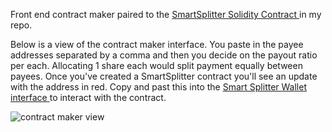 Front end contract maker paired to the <a href="https://github.com/kitfud/SmartSplitter">SmartSplitter Solidity Contract <a/>in my repo. 

Below is a view of the contract maker interface. You paste in the payee addresses separated by a comma and then you decide on the payout ratio per each. Allocating 1 share each would split payment equally between payees. Once you've created a SmartSplitter contract you'll see an update with the address in red. Copy and past this into the <a href="https://github.com/kitfud/SmartSplitter_FrontEnd_Wallet_Interface"> Smart Splitter Wallet interface <a/> to interact with the contract. 

![contract maker view](https://raw.githubusercontent.com/kitfud/SmartSplitter_FrontEnd_ContractMaker/master/contractMakerView.png)

